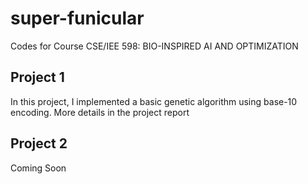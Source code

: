 # super-funicular
Codes for Course CSE/IEE 598: BIO-INSPIRED AI AND OPTIMIZATION

## Project 1
In this project, I implemented a basic genetic algorithm using base-10 encoding. More details in the project report

## Project 2
Coming Soon
